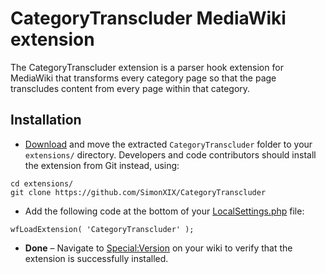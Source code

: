 # CategoryTranscluder MediaWiki extension

The CategoryTranscluder extension is a parser hook extension for MediaWiki that transforms every category page so that the page transcludes content from every page within that category. 

## Installation

* [Download](https://github.com/SimonXIX/CategoryTranscluder/archive/refs/heads/main.zip) and move the extracted `CategoryTranscluder` folder to your `extensions/` directory. Developers and code contributors should install the extension from Git instead, using:

```
cd extensions/
git clone https://github.com/SimonXIX/CategoryTranscluder
```

* Add the following code at the bottom of your [LocalSettings.php](https://www.mediawiki.org/wiki/Special:MyLanguage/Manual:LocalSettings.php) file:

```
wfLoadExtension( 'CategoryTranscluder' );
```

* **Done** – Navigate to [Special:Version](https://www.mediawiki.org/wiki/Special:Version) on your wiki to verify that the extension is successfully installed.
